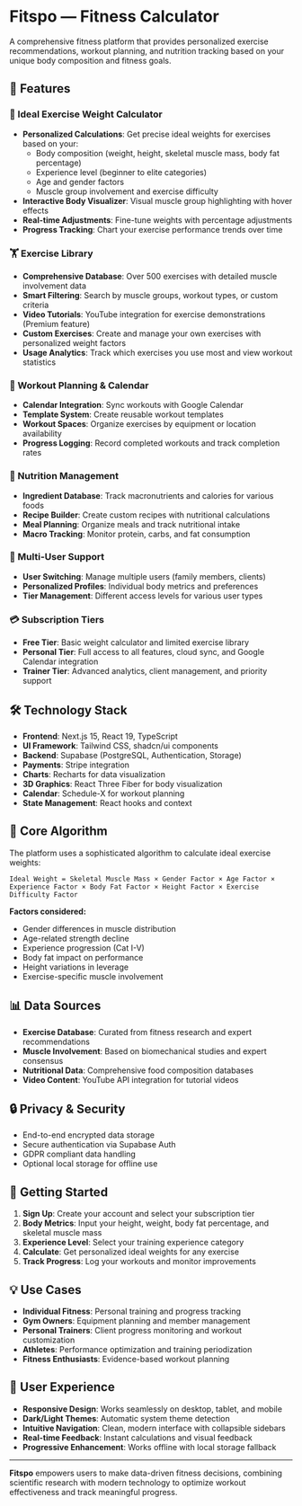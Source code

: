 # Fitspo — Fitness Calculator

A comprehensive fitness platform that provides personalized exercise recommendations, workout planning, and nutrition tracking based on your unique body composition and fitness goals.

## 🚀 Features

### 💪 Ideal Exercise Weight Calculator
- **Personalized Calculations**: Get precise ideal weights for exercises based on your:
  - Body composition (weight, height, skeletal muscle mass, body fat percentage)
  - Experience level (beginner to elite categories)
  - Age and gender factors
  - Muscle group involvement and exercise difficulty
- **Interactive Body Visualizer**: Visual muscle group highlighting with hover effects
- **Real-time Adjustments**: Fine-tune weights with percentage adjustments
- **Progress Tracking**: Chart your exercise performance trends over time

### 🏋️ Exercise Library
- **Comprehensive Database**: Over 500 exercises with detailed muscle involvement data
- **Smart Filtering**: Search by muscle groups, workout types, or custom criteria
- **Video Tutorials**: YouTube integration for exercise demonstrations (Premium feature)
- **Custom Exercises**: Create and manage your own exercises with personalized weight factors
- **Usage Analytics**: Track which exercises you use most and view workout statistics

### 📅 Workout Planning & Calendar
- **Calendar Integration**: Sync workouts with Google Calendar
- **Template System**: Create reusable workout templates
- **Workout Spaces**: Organize exercises by equipment or location availability
- **Progress Logging**: Record completed workouts and track completion rates

### 🥗 Nutrition Management
- **Ingredient Database**: Track macronutrients and calories for various foods
- **Recipe Builder**: Create custom recipes with nutritional calculations
- **Meal Planning**: Organize meals and track nutritional intake
- **Macro Tracking**: Monitor protein, carbs, and fat consumption

### 👥 Multi-User Support
- **User Switching**: Manage multiple users (family members, clients)
- **Personalized Profiles**: Individual body metrics and preferences
- **Tier Management**: Different access levels for various user types

### 💳 Subscription Tiers
- **Free Tier**: Basic weight calculator and limited exercise library
- **Personal Tier**: Full access to all features, cloud sync, and Google Calendar integration
- **Trainer Tier**: Advanced analytics, client management, and priority support

## 🛠️ Technology Stack

- **Frontend**: Next.js 15, React 19, TypeScript
- **UI Framework**: Tailwind CSS, shadcn/ui components
- **Backend**: Supabase (PostgreSQL, Authentication, Storage)
- **Payments**: Stripe integration
- **Charts**: Recharts for data visualization
- **3D Graphics**: React Three Fiber for body visualization
- **Calendar**: Schedule-X for workout planning
- **State Management**: React hooks and context

## 🎯 Core Algorithm

The platform uses a sophisticated algorithm to calculate ideal exercise weights:

```
Ideal Weight = Skeletal Muscle Mass × Gender Factor × Age Factor × Experience Factor × Body Fat Factor × Height Factor × Exercise Difficulty Factor
```

**Factors considered:**
- Gender differences in muscle distribution
- Age-related strength decline
- Experience progression (Cat I-V)
- Body fat impact on performance
- Height variations in leverage
- Exercise-specific muscle involvement

## 📊 Data Sources

- **Exercise Database**: Curated from fitness research and expert recommendations
- **Muscle Involvement**: Based on biomechanical studies and expert consensus
- **Nutritional Data**: Comprehensive food composition databases
- **Video Content**: YouTube API integration for tutorial videos

## 🔒 Privacy & Security

- End-to-end encrypted data storage
- Secure authentication via Supabase Auth
- GDPR compliant data handling
- Optional local storage for offline use

## 🚀 Getting Started

1. **Sign Up**: Create your account and select your subscription tier
2. **Body Metrics**: Input your height, weight, body fat percentage, and skeletal muscle mass
3. **Experience Level**: Select your training experience category
4. **Calculate**: Get personalized ideal weights for any exercise
5. **Track Progress**: Log your workouts and monitor improvements

## 💡 Use Cases

- **Individual Fitness**: Personal training and progress tracking
- **Gym Owners**: Equipment planning and member management
- **Personal Trainers**: Client progress monitoring and workout customization
- **Athletes**: Performance optimization and training periodization
- **Fitness Enthusiasts**: Evidence-based workout planning

## 🎨 User Experience

- **Responsive Design**: Works seamlessly on desktop, tablet, and mobile
- **Dark/Light Themes**: Automatic system theme detection
- **Intuitive Navigation**: Clean, modern interface with collapsible sidebars
- **Real-time Feedback**: Instant calculations and visual feedback
- **Progressive Enhancement**: Works offline with local storage fallback

---

**Fitspo** empowers users to make data-driven fitness decisions, combining scientific research with modern technology to optimize workout effectiveness and track meaningful progress.
